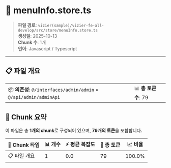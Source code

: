 # 📄 menuInfo.store.ts

> **파일 경로**: `vizier(sample)/vizier-fe-all-develop/src/store/menuInfo.store.ts`  
> **생성일**: 2025-10-13  
> **Chunk 수**: 1개  
> **언어**: Javascript / Typescript
---


## 📋 파일 개요

| | |
|--|--|
| 📦 **의존성**: `@/interfaces/admin/admin` • `@/api/admin/adminApi` | 📊 **총 토큰 수**: 79 |






## 🧩 Chunk 요약

이 파일은 총 **1개의 chunk**로 구성되어 있으며, **79개의 토큰**을 포함합니다.

| 🧩 Chunk 타입 | 📊 개수 | ⚡ 평균 복잡도 | 📝 총 토큰 | 📈 비율 |
|---------------|--------|-------------|----------|--------|
| 📋 파일 개요 | 1 | 0.0 | 79 | 100.0% |

